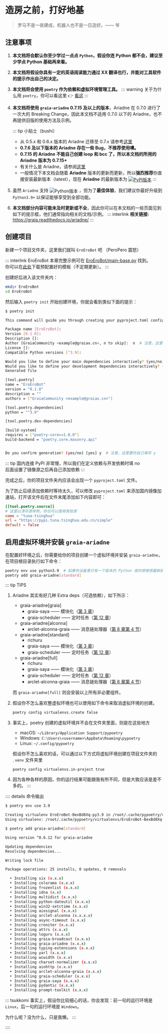 # 造房之前，打好地基

> 罗马不是一夜建成，机器人也不是一日造好。—— 爷

## 注意事项

1. **本文档将会默认你至少学过一点点 `Python`，假设你连 Python 都不会，建议至少学点 Python 基础再来看。**
2. **本文档将假设你具有一定的英语阅读能力<Curtain>通过 XX 翻译也行</Curtain>，并能对工具软件的提示作出自己的决定。**
3. **本文档将会使用 `poetry` 作为依赖和虚拟环境管理工具。**
   ::: warning
   关于为什么用 `poetry`，你可以看这里 :point_right: [看这](../before/Q&A.md#_6-关于-poetry)
   :::

4. **本文档将使用 `graia-ariadne` 0.7.15 及以上的版本**，Ariadne 在 0.7.0 进行了一次大的
   Breaking Change，因此本文档不适用 0.7.0 以下的 Ariadne，也不再提供旧版的使用方法及示例。  

   ::: tip 小贴士（bushi）
   - 从 0.5.x 和 0.6.x 版本的 Ariadne 迁移至 0.7.x 请参考[这里](https://graia.readthedocs.io/ariadne/migrate/amnesia_port/)
   - **0.7.6 及以下版本的 Ariadne 存在一些 Bug，不推荐使用噢。**
   - **0.7.15 的 Ariadne 不能自己创建 loop 和 bcc 了，所以本文档的所用的 Ariadne 版本为 0.7.15+**
   - 有关什么是 Ariadne，请参阅[这里](../before/Q&A.html#_2-什么是-ariadne)
   - 一般情况下本文档会随着 **Ariadne** 版本的更新而更新，所以**强烈推荐**你直接安装最新版本（latest），现在 **Ariadne** 的最新版本为
      <a href="https://pypi.org/project/graia-ariadne/#history"><img src="https://img.shields.io/pypi/v/graia-ariadne?color=2970b6&amp;label=&amp;style=flat-square" alt="PyPI版本" style="vertical-align: middle"></a>
   :::

5. 虽然 `Ariadne` 支持
   <img src="https://img.shields.io/pypi/pyversions/graia-ariadne?color=2970b6&amp;label=Python&amp;style=flat-square" alt="Python版本" style="vertical-align: middle">
   ，但为了**最佳体验**，我们建议你最好升级到 `Python3.9+` 以保证能够享受到全部功能。
6. **本文档部分内容可能未及时更新或不全**，因此你可以在本文档的一些页面见到如下的提示框，他们通常指向相关的文档/示例。
   ::: interlink
   **相关链接:** <https://graia.readthedocs.io/ariadne/>
   :::

## 创建项目

新建一个项目文件夹，这里我们就叫 `EroEroBot` 吧 （<Curtain>PeroPero 震怒</Curtain>）

::: interlink EroEroBot
本章完整示例可在 [EroEroBot/main-base.py](https://github.com/GraiaCommunity/EroEroBot/blob/master/main-base.py) 找到。  
你可以在[此处](https://github.com/GraiaCommunity/EroEroBot/releases/tag/release)下载预配置好的模板（不定期更新）。
:::

创建好后进入该文件夹内：

```bash
mkdir EroEroBot
cd EroEroBot
```

然后输入 `poetry init` 开始创建环境，你就会看到类似下面的提示：

```bash
$ poetry init

This command will guide you through creating your pyproject.toml config.

Package name [EroEroBot]:
Version [0.1.0]:
Description []:
Author [GraiaCommunity <example@graiax.cn>, n to skip]:  n  # 注意，这里要你自己填写 n
License []:
Compatible Python versions [^3.9]:

Would you like to define your main dependencies interactively? (yes/no) [yes] n  # 注意，这里要你自己填写 n
Would you like to define your development dependencies interactively? (yes/no) [yes] n  # 注意，这里要你自己填写 n
Generated file

[tool.poetry]
name = "EroEroBot"
version = "0.1.0"
description = ""
authors = ["GraiaCommunity <example@graiax.cn>"]

[tool.poetry.dependencies]
python = "^3.9"

[tool.poetry.dev-dependencies]

[build-system]
requires = ["poetry-core>=1.0.0"]
build-backend = "poetry.core.masonry.api"


Do you confirm generation? (yes/no) [yes] y  # 注意，这里要你自己填写 y
```

::: tip
国内连接 PyPI 非常慢，所以我们在定义依赖与开发依赖时填 no  
后面设置了镜像源之后再自己添加依赖
:::

完成之后，你的项目文件夹内应该会出现一个 `pyproject.toml` 文件。

为了防止后续添加依赖时等待太久，可以修改 `pyproject.toml` 来添加国内镜像加速站，打开该文件后在文件末尾添加如下内容即可：

```toml
[[tool.poetry.source]]
# 这里以清华源举例，你也可以使用其他源
name = "tuna-tsinghua"
url = "https://pypi.tuna.tsinghua.edu.cn/simple"
default = false
```

## 启用虚拟环境并安装 `graia-ariadne`

在配置好环境之后，你需要给你的项目创建一个虚拟环境并安装 `graia-ariadne`，在项目根目录执行如下命令：

```bash
poetry env use python3.9  # 如果你设备里只有一个版本的 Python 或你想使用最新版本，则这一条命令可以不执行
poetry add graia-ariadne[standard]
```

::: tip TIPS

1. Ariadne 其实有好几种 Extra deps（可选依赖），如下所示：

   - graia-ariadne[graia]
     - graia-saya —— 模块化（[第 3 章](./saya.md)）
     - graia-scheduler —— 定时任务（[第 12 章](./scheduler.md)）
   - graia-ariadne[alconna]
     - arclet-alconna-graia —— 消息链处理器（[第 8 章第 4 节](./alconna.md)）
   - graia-ariadne[standard]
     - richuru
     - graia-saya —— 模块化（[第 3 章](./saya.md)）
     - graia-scheduler —— 定时任务（[第 12 章](./scheduler.md)）
   - graia-ariadne[full]
     - richuru
     - graia-saya —— 模块化（[第 3 章](./saya.md)）
     - graia-scheduler —— 定时任务（[第 12 章](./scheduler.md)）
     - arclet-alconna-graia —— 消息链处理器（[第 8 章第 4 节](./alconna.md)）

   而 `graia-ariadne[full]` 则会安装以上所有非必要组件。

2. 假设你不怎么喜欢整虚拟环境也可以使用如下命令来取消虚拟环境的创建。

   ```bash
   poetry config virtualenvs.create false
   ```

3. 事实上，poetry 创建的虚拟环境并不会在文件夹里面，则是在这些地方

   - macOS: `~/Library/Application Support/pypoetry`
   - Windows: `C:\Users\<username>\AppData\Roaming\pypoetry`
   - Linux: `~/.config/pypoetry`

   假设你不怎么喜欢的话，可以通过以下方式将虚拟环境创建在项目文件夹的 `.venv` 文件夹里

   ```bash
   poetry config virtualenvs.in-project true
   ```

4. 因为各种各样的原因，你的运行结果可能跟我有所不同，但是大致应该是差不多的。
:::

:::: details 命令输出

```bash
$ poetry env use 3.9

Creating virtualenv EroEroBot-BexBd8Xq-py3.9 in /root/.cache/pypoetry/virtualenvs
Using virtualenv: /root/.cache/pypoetry/virtualenvs/EroEroBot-BexBd8Xq-py3.9
```

```bash
$ poetry add graia-ariadne[standard]

Using version ^0.6.12 for graia-ariadne

Updating dependencies
Resolving dependencies...

Writing lock file

Package operations: 25 installs, 0 updates, 0 removals

  • Installing six (x.x.x)
  • Installing colorama (x.x.x)
  • Installing frozenlist (x.x.x)
  • Installing idna (x.x)
  • Installing multidict (x.x.x)
  • Installing python-dateutil (x.x.x)
  • Installing win32-setctime (x.x.x)
  • Installing aiosignal (x.x.x)
  • Installing arclet-alconna (x.x.x.x)
  • Installing async-timeout (x.x.x)
  • Installing croniter (x.x.x)
  • Installing attrs (x.x.x)
  • Installing loguru (x.x.x)
  • Installing graia-broadcast (x.x.x)
  • Installing graia-ariadne (x.x.x)
  • Installing typing-extensions (x.x.x)
  • Installing yarl (x.x.x)
  • Installing wcwidth (x.x.x)
  • Installing charset-normalizer (x.x.x)
  • Installing aiohttp (x.x.x)
  • Installing arclet-alconna-graia (x.x.x)
  • Installing graia-scheduler (x.x.x)
  • Installing graia-saya (x.x.x)
  • Installing pydantic (x.x.x)
  • Installing prompt-toolkit (x.x.x)
```

::: tsukkomi
事实上，假设你比较细心的话，你会发现：前一句的运行环境是 `Linux`，后一句的运行环境是 `Windows`。

为什么呢？没为什么，只是我懒。
:::

::::
